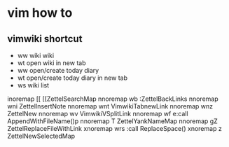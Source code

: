 # vim how to 
## vimwiki shortcut
* <leader>ww wiki wiki 
* <leader>wt open wiki in new tab
* <leader>w<leader>w open/create today diary
* <leader>w<keader>t open/create today diary in new tab
* <leader>ws wiki list  

inoremap <silent> [[ [[<esc><Plug>ZettelSearchMap
nnoremap <leader>wb :ZettelBackLinks<CR>
nnoremap <leader>wni <Plug>ZettelInsertNote<CR>
nnoremap <leader>wnt <Plug>VimwikiTabnewLink<CR>
nnoremap <leader>wnz <Plug>ZettelNew<CR>
nnoremap <leader>wv <Plug>VimwikiVSplitLink<CR>
nnoremap <silent><leader>wf e:call AppendWithFileName()<CR>p
nnoremap T <Plug>ZettelYankNameMap
nnoremap gZ <Plug>ZettelReplaceFileWithLink
xnoremap <silent><leader>wrs :call ReplaceSpace()<CR>
xnoremap z <Plug>ZettelNewSelectedMap
